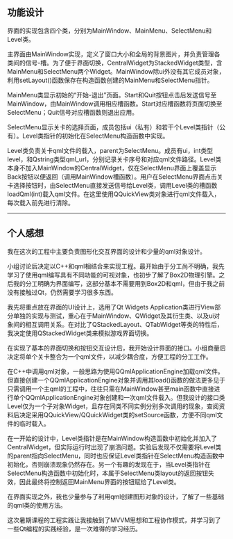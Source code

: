 ## 功能设计
界面的实现包含四个类，分别为MainWindow、MainMenu、SelectMenu和Level类。

主界面由MainWindow实现，定义了窗口大小和全局的背景图片，并负责管理各类间的信号-槽。为了便于界面切换，CentralWidget为StackedWidget类型，含MainMenu和SelectMenu两个Widget。MainWindow除ui外没有其它成员对象，利用setLayout()函数保存在构造函数创建的MainMenu和SelectMenu指针。

MainMenu类显示初始的“开始-退出”页面。Start和Quit按钮点击后发送信号至MainWindow，由MainWindow调用相应槽函数。Start对应槽函数将页面切换至SelectMenu；Quit信号对应槽函数则退出应用。

SelectMenu显示关卡的选择页面，成员包括ui（私有）和若干个Level类指针（公有）。Level类指针的初始化在SelectMenu构造函数中实现。

Level类负责关卡qml文件的载入，parent为SelectMenu。成员有ui，int类型level，和Qstring类型qml_url，分别记录关卡序号和对应qml文件路径。Level类本身不加入MainWindow的CentralWidget，仅在SelectMenu界面上覆盖显示Back按钮以便返回（调用MainWindow槽函数）。用户在SelectMenu界面点击关卡选择按钮时，由SelectMenu直接发送信号给Level类，调用Level类的槽函数loadQml(int)载入qml文件。在这里使用QQuickView类对象进行qml文件载入，每次载入前先进行清除。

------------

## 个人感想
我在这次的工程中主要负责图形化交互界面的设计和少量的qml对象设计。

小组讨论后决定以C++和qml相结合来实现工程。最开始由于分工尚不明确，我先学习了使用qml编写具有不同功能的可视对象，也初步了解了Box2D物理引擎。之后我的分工明确为界面编写，这部分基本不需要用到Box2D和qml，但由于我之前没有接触过Qt，仍然需要学习很多东西。

我先将重点放在界面的UI设计上，选用了Qt Widgets Application类进行View部分单独的实现与测试，重心在于MainWindow、QWidget及其衍生类、以及ui对象间的相互调用关系。在对比了QStackedLayout、QTabWidget等类的特性后，我决定使用QStackedWidget类来模拟游戏界面切换。

在实现了基本的界面切换和按钮交互设计后，我开始设计界面的接口。小组商量后决定将单个关卡整合为一个qml文件，以减少耦合度，方便工程的分工工作。

在C++中调用qml对象，一般思路为使用QQmlApplicationEngine加载qml文件。但直接创建一个QQmlApplicationEngine对象并调用其load()函数的做法更多见于只需调用一个主qml的工程中，往往只需在MainWindow甚至main函数中直接进行单个QQmlApplicationEngine对象创建和一次qml文件载入。但我设计的接口类Level仅为一个子对象Widget，且存在同类不同实例分别多次调用的现象，查阅资料后决定采用QQuickView/QQuickWidget类的setSource函数，方便不同qml文件的临时载入。

在一开始的设计中，Level类指针是在MainWindow构造函数中初始化并加入了CentralWidget，但实际运行时出现了崩溃问题。实验后发现不仅需要将Level类的parent指向SelectMenu，同时也应保证Level类指针在SelectMenu构造函数中初始化，否则崩溃现象仍然存在。另一个有趣的发现在于，当Level类指针在SelectMenu构造函数中初始化时，本属于SelectMenu类layout的返回按钮失效，因此最终将控制返回MainMenu界面的按钮赋给了Level类。

在界面实现之外，我也少量参与了利用qml创建图形对象的设计，了解了一些基础的qml类的使用方法。

这次暑期课程的工程实践让我接触到了MVVM思想和工程协作模式，并学习到了一些Qt编程的实践经验，是一次难得的学习经历。

